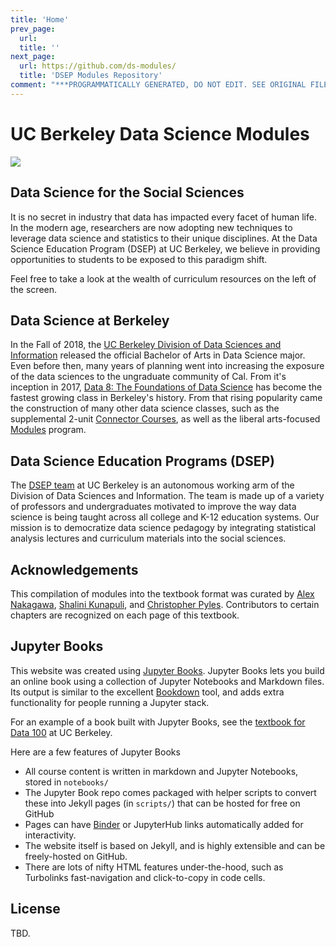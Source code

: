 ```yaml
---
title: 'Home'
prev_page:
  url: 
  title: ''
next_page:
  url: https://github.com/ds-modules/
  title: 'DSEP Modules Repository'
comment: "***PROGRAMMATICALLY GENERATED, DO NOT EDIT. SEE ORIGINAL FILES IN /content***"
---
```

# UC Berkeley Data Science Modules

<img src="https://circleci.com/gh/jupyter/jupyter-book.svg?style=svg" class="left">

## Data Science for the Social Sciences

It is no secret in industry that data has impacted every facet of human life. In the modern age, researchers are now adopting new techniques to leverage data science and statistics to their unique disciplines. At the Data Science Education Program (DSEP) at UC Berkeley, we believe in providing opportunities to students to be exposed to this paradigm shift.

Feel free to take a look at the wealth of curriculum resources on the left of the screen.

## Data Science at Berkeley

In the Fall of 2018, the [UC Berkeley Division of Data Sciences and Information](https://data.berkeley.edu/) released the official Bachelor of Arts in Data Science major. Even before then, many years of planning went into increasing the exposure of the data sciences to the ungraduate community of Cal. From it's inception in 2017, [Data 8: The Foundations of Data Science](http://data8.org/) has become the fastest growing class in Berkeley's history. From that rising popularity came the construction of many other data science classes, such as the supplemental 2-unit [Connector Courses](https://data.berkeley.edu/education/connectors), as well as the liberal arts-focused [Modules](https://data.berkeley.edu/education/modules) program.

## Data Science Education Programs (DSEP)

The [DSEP team](https://data.berkeley.edu/data-science-education-programs) at UC Berkeley is an autonomous working arm of the Division of Data Sciences and Information. The team is made up of a variety of professors and undergraduates motivated to improve the way data science is being taught across all college and K-12 education systems. Our mission is to democratize data science pedagogy by integrating statistical analysis lectures and curriculum materials into the social sciences.

## Acknowledgements

This compilation of modules into the textbook format was curated by [Alex Nakagawa][alex], [Shalini Kunapuli][shalini], and [Christopher Pyles][chris]. Contributors to certain chapters are recognized on each page of this textbook.

## Jupyter Books

This website was created using [Jupyter Books](https://jupyter.org/jupyter-book/intro.html). Jupyter Books lets you build an online book using a collection of Jupyter Notebooks and Markdown files. Its output is similar to the excellent [Bookdown](https://bookdown.org/yihui/bookdown/) tool, and adds extra functionality for people running a Jupyter stack.

For an example of a book built with Jupyter Books, see the [textbook for Data 100](https://www.textbook.ds100.org/) at UC Berkeley.

Here are a few features of Jupyter Books

* All course content is written in markdown and Jupyter Notebooks, stored in `notebooks/`
* The Jupyter Book repo comes packaged with helper scripts to convert these into Jekyll pages (in `scripts/`) that can be hosted for free on GitHub
* Pages can have [Binder](https://mybinder.org) or JupyterHub links automatically added for interactivity.
* The website itself is based on Jekyll, and is highly extensible and can be freely-hosted on GitHub.
* There are lots of nifty HTML features under-the-hood, such as Turbolinks fast-navigation and
  click-to-copy in code cells.

## License
TBD.

[alex]: https://www.linkedin.com/in/alexnakagawa/
[shalini]: https://www.linkedin.com/in/shalinikunapuli/
[chris]: https://chrispyles.io
